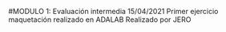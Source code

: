 #MODULO 1: Evaluación intermedia 15/04/2021
Primer ejercicio maquetación realizado en ADALAB
Realizado por JERO

